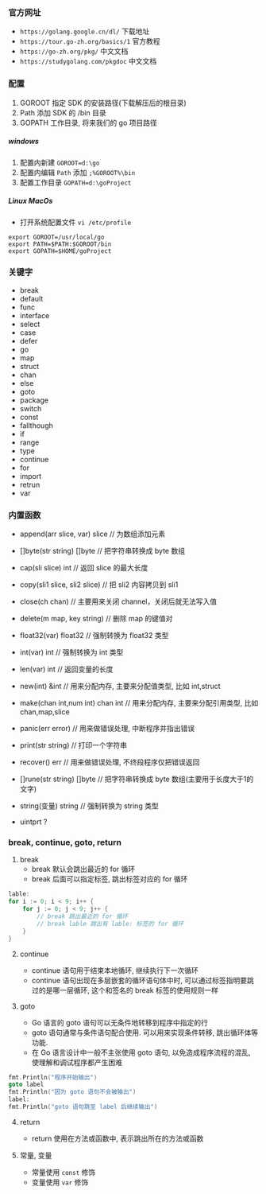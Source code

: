 ### 官方网址

+ `https://golang.google.cn/dl/` 下载地址
+ `https://tour.go-zh.org/basics/1` 官方教程
+ `https://go-zh.org/pkg/` 中文文档
+ `https://studygolang.com/pkgdoc` 中文文档

### 配置

1. GOROOT   指定 SDK 的安装路径(下载解压后的根目录)
2. Path     添加 SDK 的 /bin 目录
3. GOPATH   工作目录, 将来我们的 go 项目路径

##### windows 
1. 配置内新建 `GOROOT=d:\go`
2. 配置内编辑 `Path` 添加 `;%GOROOT%\bin`
3. 配置工作目录 `GOPATH=d:\goProject`

##### Linux MacOs
+ 打开系统配置文件 `vi /etc/profile`
```profile
export GOROOT=/usr/local/go
export PATH=$PATH:$GOROOT/bin
export GOPATH=$HOME/goProject
```

### 关键字
+ break		
+ default		
+ func			
+ interface		
+ select
+ case			
+ defer		
+ go			
+ map			
+ struct
+ chan		
+ else			
+ goto			
+ package		
+ switch
+ const		
+ fallthough		
+ if			
+ range		
+ type
+ continue		
+ for			
+ import		
+ retrun		
+ var

### 内置函数

+ append(arr slice, var) slice // 为数组添加元素
+ []byte(str string) []byte // 把字符串转换成 byte 数组
+ cap(sli slice) int // 返回 slice 的最大长度
+ copy(sli1 slice, sli2 slice) // 把 sli2 内容拷贝到 sli1
+ close(ch chan) // 主要用来关闭 channel，关闭后就无法写入值
+ delete(m map, key string) // 删除 map 的键值对
+ float32(var) float32 // 强制转换为 float32 类型
+ int(var) int // 强制转换为 int 类型
+ len(var) int // 返回变量的长度
+ new(int) &int // 用来分配内存, 主要来分配值类型, 比如 int,struct 
+ make(chan int,num int) chan int // 用来分配内存, 主要来分配引用类型, 比如 chan,map,slice
+ panic(err error) // 用来做错误处理, 中断程序并指出错误
+ print(str string) // 打印一个字符串
+ recover() err // 用来做错误处理, 不终段程序仅把错误返回
+ []rune(str string) []byte // 把字符串转换成 byte 数组(主要用于长度大于1的文字)
+ string(变量) string // 强制转换为 string 类型

+ uintprt ?

### break, continue, goto, return

1. break
    + break 默认会跳出最近的 for 循环
    + break 后面可以指定标签, 跳出标签对应的 for 循环

```go
lable:
for i := 0; i < 9; i++ {
    for j := 0; j < 9; j++ {
        // break 跳出最近的 for 循环
        // break lable 跳出有 lable: 标签的 for 循环
    }
}
```

2. continue
    + continue 语句用于结束本地循环, 继续执行下一次循环
    + continue 语句出现在多层嵌套的循环语句体中时, 可以通过标签指明要跳过的是哪一层循环, 这个和签名的 break 标签的使用规则一样

3. goto
    + Go 语言的 goto 语句可以无条件地转移到程序中指定的行
    + goto 语句通常与条件语句配合使用. 可以用来实现条件转移, 跳出循环体等功能.
    + 在 Go 语言设计中一般不主张使用 goto 语句, 以免造成程序流程的混乱, 使理解和调试程序都产生困难

```go
fmt.Println("程序开始输出")
goto label
fmt.Println("因为 goto 语句不会被输出")
label:
fmt.Println("goto 语句跳至 label 后继续输出")
```

4. return
    + return 使用在方法或函数中, 表示跳出所在的方法或函数

5. 常量, 变量
    + 常量使用 `const` 修饰
    + 变量使用 `var` 修饰
